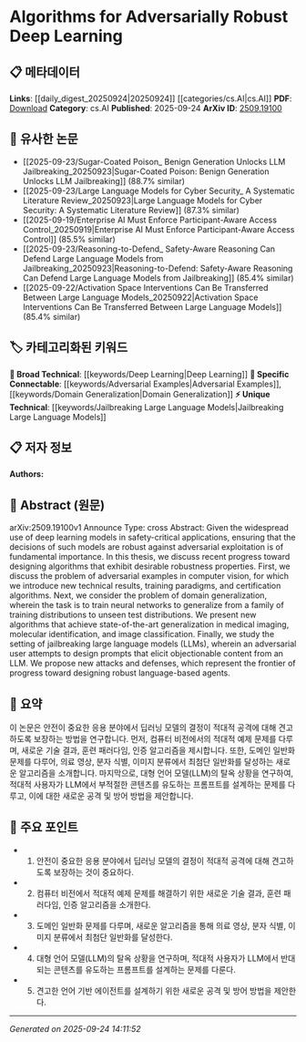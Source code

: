 <!-- KEYWORD_LINKING_METADATA:
{
  "processed_timestamp": "2025-09-24T14:11:52.861860",
  "vocabulary_version": "1.0",
  "selected_keywords": [
    "Adversarial Examples",
    "Domain Generalization",
    "Jailbreaking Large Language Models",
    "Deep Learning"
  ],
  "rejected_keywords": [],
  "similarity_scores": {
    "Adversarial Examples": 0.78,
    "Domain Generalization": 0.79,
    "Jailbreaking Large Language Models": 0.81,
    "Deep Learning": 0.75
  },
  "extraction_method": "AI_prompt_based",
  "budget_applied": true,
  "candidates_json": {
    "candidates": [
      {
        "surface": "adversarial examples",
        "canonical": "Adversarial Examples",
        "aliases": [
          "adversarial attacks"
        ],
        "category": "specific_connectable",
        "rationale": "Adversarial examples are crucial for understanding vulnerabilities in deep learning models, linking to robustness strategies.",
        "novelty_score": 0.65,
        "connectivity_score": 0.85,
        "specificity_score": 0.8,
        "link_intent_score": 0.78
      },
      {
        "surface": "domain generalization",
        "canonical": "Domain Generalization",
        "aliases": [
          "distribution generalization"
        ],
        "category": "specific_connectable",
        "rationale": "Domain generalization is key for training models that perform well on unseen data, enhancing cross-domain learning links.",
        "novelty_score": 0.68,
        "connectivity_score": 0.82,
        "specificity_score": 0.77,
        "link_intent_score": 0.79
      },
      {
        "surface": "jailbreaking large language models",
        "canonical": "Jailbreaking Large Language Models",
        "aliases": [
          "LLM jailbreaking"
        ],
        "category": "unique_technical",
        "rationale": "This concept is emerging as a critical area of study for ensuring the ethical use of language models.",
        "novelty_score": 0.72,
        "connectivity_score": 0.78,
        "specificity_score": 0.85,
        "link_intent_score": 0.81
      },
      {
        "surface": "deep learning",
        "canonical": "Deep Learning",
        "aliases": [
          "DL"
        ],
        "category": "broad_technical",
        "rationale": "Deep learning is a foundational concept that connects various advanced topics in the paper.",
        "novelty_score": 0.3,
        "connectivity_score": 0.9,
        "specificity_score": 0.6,
        "link_intent_score": 0.75
      }
    ],
    "ban_list_suggestions": [
      "robustness properties",
      "training paradigms",
      "certification algorithms"
    ]
  },
  "decisions": [
    {
      "candidate_surface": "adversarial examples",
      "resolved_canonical": "Adversarial Examples",
      "decision": "linked",
      "scores": {
        "novelty": 0.65,
        "connectivity": 0.85,
        "specificity": 0.8,
        "link_intent": 0.78
      }
    },
    {
      "candidate_surface": "domain generalization",
      "resolved_canonical": "Domain Generalization",
      "decision": "linked",
      "scores": {
        "novelty": 0.68,
        "connectivity": 0.82,
        "specificity": 0.77,
        "link_intent": 0.79
      }
    },
    {
      "candidate_surface": "jailbreaking large language models",
      "resolved_canonical": "Jailbreaking Large Language Models",
      "decision": "linked",
      "scores": {
        "novelty": 0.72,
        "connectivity": 0.78,
        "specificity": 0.85,
        "link_intent": 0.81
      }
    },
    {
      "candidate_surface": "deep learning",
      "resolved_canonical": "Deep Learning",
      "decision": "linked",
      "scores": {
        "novelty": 0.3,
        "connectivity": 0.9,
        "specificity": 0.6,
        "link_intent": 0.75
      }
    }
  ]
}
-->

# Algorithms for Adversarially Robust Deep Learning

## 📋 메타데이터

**Links**: [[daily_digest_20250924|20250924]] [[categories/cs.AI|cs.AI]]
**PDF**: [Download](https://arxiv.org/pdf/2509.19100.pdf)
**Category**: cs.AI
**Published**: 2025-09-24
**ArXiv ID**: [2509.19100](https://arxiv.org/abs/2509.19100)

## 🔗 유사한 논문
- [[2025-09-23/Sugar-Coated Poison_ Benign Generation Unlocks LLM Jailbreaking_20250923|Sugar-Coated Poison: Benign Generation Unlocks LLM Jailbreaking]] (88.7% similar)
- [[2025-09-23/Large Language Models for Cyber Security_ A Systematic Literature Review_20250923|Large Language Models for Cyber Security: A Systematic Literature Review]] (87.3% similar)
- [[2025-09-19/Enterprise AI Must Enforce Participant-Aware Access Control_20250919|Enterprise AI Must Enforce Participant-Aware Access Control]] (85.5% similar)
- [[2025-09-23/Reasoning-to-Defend_ Safety-Aware Reasoning Can Defend Large Language Models from Jailbreaking_20250923|Reasoning-to-Defend: Safety-Aware Reasoning Can Defend Large Language Models from Jailbreaking]] (85.4% similar)
- [[2025-09-22/Activation Space Interventions Can Be Transferred Between Large Language Models_20250922|Activation Space Interventions Can Be Transferred Between Large Language Models]] (85.4% similar)

## 🏷️ 카테고리화된 키워드
**🧠 Broad Technical**: [[keywords/Deep Learning|Deep Learning]]
**🔗 Specific Connectable**: [[keywords/Adversarial Examples|Adversarial Examples]], [[keywords/Domain Generalization|Domain Generalization]]
**⚡ Unique Technical**: [[keywords/Jailbreaking Large Language Models|Jailbreaking Large Language Models]]

## 📋 저자 정보

**Authors:** 

## 📄 Abstract (원문)

arXiv:2509.19100v1 Announce Type: cross 
Abstract: Given the widespread use of deep learning models in safety-critical applications, ensuring that the decisions of such models are robust against adversarial exploitation is of fundamental importance. In this thesis, we discuss recent progress toward designing algorithms that exhibit desirable robustness properties. First, we discuss the problem of adversarial examples in computer vision, for which we introduce new technical results, training paradigms, and certification algorithms. Next, we consider the problem of domain generalization, wherein the task is to train neural networks to generalize from a family of training distributions to unseen test distributions. We present new algorithms that achieve state-of-the-art generalization in medical imaging, molecular identification, and image classification. Finally, we study the setting of jailbreaking large language models (LLMs), wherein an adversarial user attempts to design prompts that elicit objectionable content from an LLM. We propose new attacks and defenses, which represent the frontier of progress toward designing robust language-based agents.

## 📝 요약

이 논문은 안전이 중요한 응용 분야에서 딥러닝 모델의 결정이 적대적 공격에 대해 견고하도록 보장하는 방법을 연구합니다. 먼저, 컴퓨터 비전에서의 적대적 예제 문제를 다루며, 새로운 기술 결과, 훈련 패러다임, 인증 알고리즘을 제시합니다. 또한, 도메인 일반화 문제를 다루어, 의료 영상, 분자 식별, 이미지 분류에서 최첨단 일반화를 달성하는 새로운 알고리즘을 소개합니다. 마지막으로, 대형 언어 모델(LLM)의 탈옥 상황을 연구하여, 적대적 사용자가 LLM에서 부적절한 콘텐츠를 유도하는 프롬프트를 설계하는 문제를 다루고, 이에 대한 새로운 공격 및 방어 방법을 제안합니다.

## 🎯 주요 포인트

- 1. 안전이 중요한 응용 분야에서 딥러닝 모델의 결정이 적대적 공격에 대해 견고하도록 보장하는 것이 중요하다.
- 2. 컴퓨터 비전에서 적대적 예제 문제를 해결하기 위한 새로운 기술 결과, 훈련 패러다임, 인증 알고리즘을 소개한다.
- 3. 도메인 일반화 문제를 다루며, 새로운 알고리즘을 통해 의료 영상, 분자 식별, 이미지 분류에서 최첨단 일반화를 달성한다.
- 4. 대형 언어 모델(LLM)의 탈옥 상황을 연구하며, 적대적 사용자가 LLM에서 반대되는 콘텐츠를 유도하는 프롬프트를 설계하는 문제를 다룬다.
- 5. 견고한 언어 기반 에이전트를 설계하기 위한 새로운 공격 및 방어 방법을 제안한다.


---

*Generated on 2025-09-24 14:11:52*